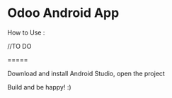 Odoo Android App
=======


How to Use :

//TO DO

=====

Download and install Android Studio, open the project

Build and be happy! :)
